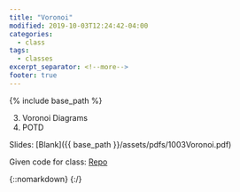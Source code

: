 ```yaml
---
title: "Voronoi"
modified: 2019-10-03T12:24:42-04:00
categories:
  - class
tags:
  - classes
excerpt_separator: <!--more-->
footer: true
---
```


{% include base_path %}

3. Voronoi Diagrams
3. POTD

<!--more-->

Slides: [Blank]({{ base_path }}/assets/pdfs/1003Voronoi.pdf)

Given code for class: [Repo](https://github.students.cs.ubc.ca/cpsc203-2019w-t1/LecVor)

{::nomarkdown}
<object data="{{ base_path }}/assets/pdfs/1003Voronoi.pdf" width="500" height="500" type='application/pdf'/>
</object>
{:/}

